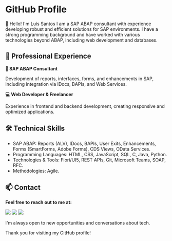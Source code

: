 # GitHub Profile
👋 Hello! I'm Luís Santos
I am a SAP ABAP consultant with experience developing robust and efficient solutions for SAP environments. I have a strong programming background and have worked with various technologies beyond ABAP, including web development and databases.

## 💼 Professional Experience
**🚀 SAP ABAP Consultant**

Development of reports, interfaces, forms, and enhancements in SAP, including integration via IDocs, BAPIs, and Web Services.

**💻 Web Developer & Freelancer**

Experience in frontend and backend development, creating responsive and optimized applications.

## 🛠️ Technical Skills
- SAP ABAP: Reports (ALV), IDocs, BAPIs, User Exits, Enhancements, Forms (SmartForms, Adobe Forms), CDS Views, OData Services.
- Programming Languages: HTML, CSS, JavaScript, SQL, C, Java, Python.
- Technologies & Tools: Fiori/UI5, REST APIs, Git, Microsoft Teams, SOAP, RFC.
- Methodologies: Agile.

## 📫 Contact
**Feel free to reach out to me at:**

<div>
  <a href="https://www.linkedin.com/in/luiscsantos92" target="_blank"><img src="https://img.shields.io/badge/-LinkedIn-%230077B5?style=for-the-badge&logo=linkedin&logoColor=white" target="_blank"></a>
  <a href = "mailto:luis.santos.job@gmail.com"><img src="https://img.shields.io/badge/-Gmail-%23333?style=for-the-badge&logo=gmail&logoColor=white" target="_blank"></a>
  <a href="https://twitter.com/luis_santos_22" target="_blank"><img src="https://img.shields.io/badge/Twitter-blue?style=for-the-badge&logo=twitter&logoColor=white"></a>
</div>

I'm always open to new opportunities and conversations about tech.

Thank you for visiting my GitHub profile!
